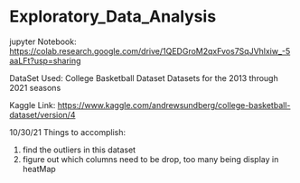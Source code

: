 # Exploratory_Data_Analysis

jupyter Notebook: https://colab.research.google.com/drive/1QEDGroM2qxFvos7SqJVhlxiw_-5aaLFt?usp=sharing


DataSet Used: College Basketball Dataset
Datasets for the 2013 through 2021 seasons 

Kaggle Link: https://www.kaggle.com/andrewsundberg/college-basketball-dataset/version/4

10/30/21
Things to accomplish:
1. find the outliers in this dataset
2. figure out which columns need to be drop, too many being display in heatMap
